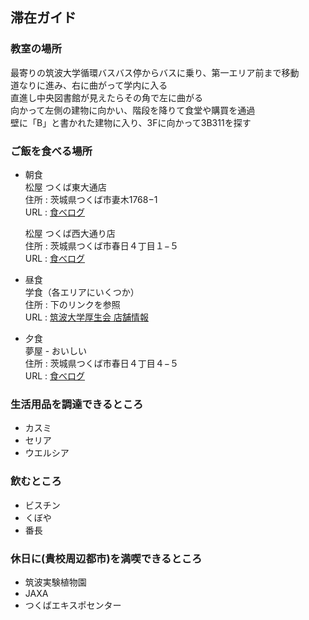 ## 滞在ガイド

### 教室の場所
最寄りの筑波大学循環バスバス停からバスに乗り、第一エリア前まで移動  
道なりに進み、右に曲がって学内に入る  
直進し中央図書館が見えたらその角で左に曲がる  
向かって左側の建物に向かい、階段を降りて食堂や購買を通過  
壁に「B」と書かれた建物に入り、3Fに向かって3B311を探す  

### ご飯を食べる場所
- 朝食  
  松屋 つくば東大通店  
  住所 : 茨城県つくば市妻木1768−1  
  URL : [食べログ](https://tabelog.com/ibaraki/A0802/A080201/8014317/)

  松屋 つくば西大通り店  
  住所 : 茨城県つくば市春日４丁目１−５  
  URL : [食べログ](https://tabelog.com/ibaraki/A0802/A080201/8012811/)

- 昼食  
  学食（各エリアにいくつか）  
  住所 : 下のリンクを参照  
  URL : [筑波大学厚生会 店舗情報](http://www.tsukuba-koseikai.com/map)

- 夕食  
  夢屋 - おいしい  
  住所 : 茨城県つくば市春日４丁目４−５  
  URL : [食べログ](https://tabelog.com/ibaraki/A0802/A080201/8008433/)

### 生活用品を調達できるところ
 - カスミ
 - セリア
 - ウエルシア

### 飲むところ

- ビスチン
- くぼや
- 番長

### 休日に(貴校周辺都市)を満喫できるところ

- 筑波実験植物園
- JAXA
- つくばエキスポセンター
